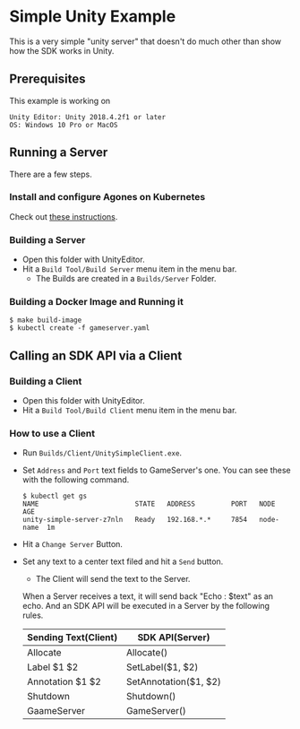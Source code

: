 # Simple Unity Example

This is a very simple "unity server" that doesn't do much other than show how the SDK works in Unity.

## Prerequisites
This example is working on
```
Unity Editor: Unity 2018.4.2f1 or later
OS: Windows 10 Pro or MacOS
```

## Running a Server
There are a few steps.

### Install and configure Agones on Kubernetes
Check out [these instructions](https://agones.dev/site/docs/installation/).

### Building a Server
* Open this folder with UnityEditor.
* Hit a `Build Tool/Build Server` menu item in the menu bar.
  * The Builds are created in a `Builds/Server` Folder.

### Building a Docker Image and Running it
```
$ make build-image
$ kubectl create -f gameserver.yaml
```

## Calling an SDK API via a Client

### Building a Client
* Open this folder with UnityEditor.
* Hit a `Build Tool/Build Client` menu item in the menu bar.

### How to use a Client
* Run `Builds/Client/UnitySimpleClient.exe`.
* Set `Address` and `Port` text fields to GameServer's one. You can see these with the following command.
    ```
    $ kubectl get gs 
    NAME                        STATE   ADDRESS         PORT   NODE       AGE
    unity-simple-server-z7nln   Ready   192.168.*.*     7854   node-name  1m
    ```
* Hit a `Change Server` Button.
* Set any text to a center text filed and hit a `Send` button.
  * The Client will send the text to the Server.

  When a Server receives a text, it will send back "Echo : $text" as an echo.
  And an SDK API will be executed in a Server by the following rules.

    | Sending Text(Client) | SDK API(Server) |
    | ---- | ---- |
    | Allocate | Allocate() |
    | Label $1 $2 | SetLabel($1, $2) |
    | Annotation $1 $2 | SetAnnotation($1, $2) |
    | Shutdown | Shutdown() |
    | GaameServer | GameServer() |